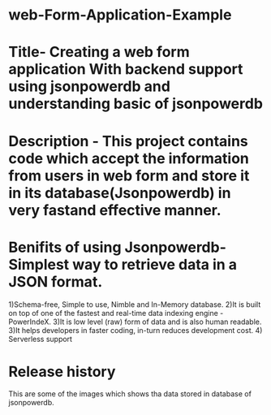 # web-Form-Application-Example
# Title- Creating a web form application With backend support using jsonpowerdb and understanding basic of jsonpowerdb
# Description - This project contains code which accept the information from users in web form and store it in its database(Jsonpowerdb) in very fastand effective manner.
# Benifits of using Jsonpowerdb-Simplest way to retrieve data in a JSON format.
1)Schema-free, Simple to use, Nimble and In-Memory database. 2)It is built on top of one of the fastest and real-time data indexing engine - PowerIndeX. 3)It is low level (raw) form of data and is also human readable. 3)It helps developers in faster coding, in-turn reduces development cost. 4) Serverless support

# Release history
This are some of the images which shows tha data stored in database of jsonpowerdb.
